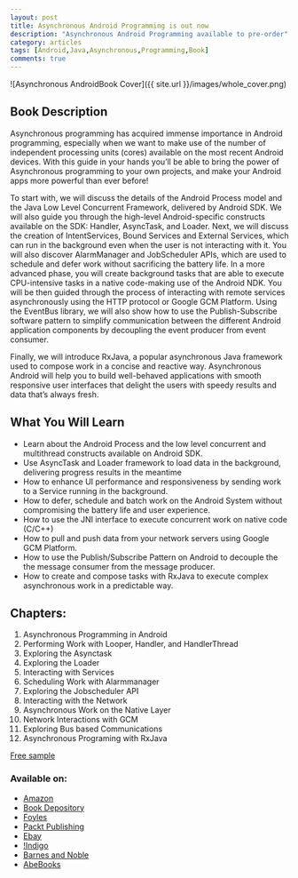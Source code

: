 ```yaml
---
layout: post
title: Asynchronous Android Programming is out now
description: "Asynchronous Android Programming available to pre-order"
category: articles
tags: [Android,Java,Asynchronous,Programming,Book]
comments: true
---
```


![Asynchronous AndroidBook Cover]({{ site.url }}/images/whole_cover.png)

## Book Description

Asynchronous programming has acquired immense importance in Android programming, especially when we want to make use of the number of independent processing units (cores) available on the most recent Android devices. With this guide in your hands you’ll be able to bring the power of Asynchronous programming to your own projects, and make your Android apps more powerful than ever before!

To start with, we will discuss the details of the Android Process model and the Java Low Level Concurrent Framework, delivered by Android SDK. We will also guide you through the high-level Android-specific constructs available on the SDK: Handler, AsyncTask, and Loader. Next, we will discuss the creation of IntentServices, Bound Services and External Services, which can run in the background even when the user is not interacting with it. You will also discover AlarmManager and JobScheduler APIs, which are used to schedule and defer work without sacrificing the battery life. In a more advanced phase, you will create background tasks that are able to execute CPU-intensive tasks in a native code-making use of the Android NDK. You will be then guided through the process of interacting with remote services asynchronously using the HTTP protocol or Google GCM Platform. Using the EventBus library, we will also show how to use the Publish-Subscribe software pattern to simplify communication between the different Android application components by decoupling the event producer from event consumer.

Finally, we will introduce RxJava, a popular asynchronous Java framework used to compose work in a concise and reactive way. Asynchronous Android will help you to build well-behaved applications with smooth responsive user interfaces that delight the users with speedy results and data that’s always fresh.


## What You Will Learn

* Learn about the Android Process and  the low level concurrent and multithread constructs available on Android SDK.
* Use AsyncTask and Loader framework to load data in the background, delivering progress results in the meantime
* How to enhance UI performance and responsiveness by sending work to a Service running in the background.
* How to defer, schedule and batch work on the Android System without compromising the battery life and user experience.
* How to use the JNI interface to execute concurrent work on native code (C/C++)
* How to pull and push data from your network servers using Google GCM Platform.
* How to use the Publish/Subscribe Pattern on Android to decouple the the message consumer from the message producer.
* How to create and compose tasks with RxJava to execute complex asynchronous work in a predictable way.

## Chapters:

1. Asynchronous Programming in Android
2. Performing Work with Looper, Handler, and HandlerThread
3. Exploring the Asynctask
4. Exploring the Loader
5. Interacting with Services
6. Scheduling Work with Alarmmanager
7. Exploring the Jobscheduler API
8. Interacting with the Network
9. Asynchronous Work on the Native Layer
10. Network Interactions with GCM
11. Exploring Bus based Communications
12. Asynchronous Programing with RxJava

[Free sample](https://www.packtpub.com/mapt/book/Application%20Development/9781785883248)

### Available on:

* [Amazon](http://amzn.to/2auAux6)
* [Book Depository](http://bit.ly/2aCkPMp)
* [Foyles](http://bit.ly/2aSg1aB)
* [Packt Publishing](http://bit.ly/2alTs8z)
* [Ebay](http://ebay.to/2b384Lw)
* [!Indigo](http://bit.ly/2aw0o5L)
* [Barnes and Noble](http://bit.ly/2atwhL8)
* [AbeBooks](http://bit.ly/2aJ804x)
